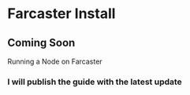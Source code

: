 # Farcaster Install
## Coming Soon
Running a Node on Farcaster
### I will publish the guide with the latest update
